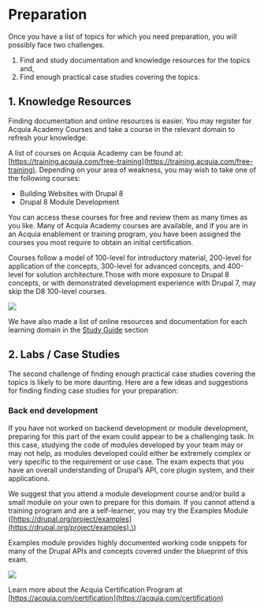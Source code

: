 # Preparation

Once you have a list of topics for which you need preparation, you will possibly face two challenges.

1. Find and study documentation and knowledge resources for the topics and,
2. Find enough practical case studies covering the topics.

## 1. Knowledge Resources

Finding documentation and online resources is easier. You may register for Acquia Academy Courses and take a course in the relevant domain to refresh your knowledge.

A list of courses on Acquia Academy can be found at:[https://training.acquia.com/free-training](https://training.acquia.com/free-training). Depending on your area of weakness, you may wish to take one of the following courses:

* Building Websites with Drupal 8
* Drupal 8 Module Development

You can access these courses for free and review them as many times as you like. Many of Acquia Academy courses are available, and if you are in an Acquia enablement or training program, you have been assigned the courses you most require to obtain an initial certification.

Courses follow a model of 100-level for introductory material, 200-level for application of the concepts, 300-level for advanced concepts, and 400-level for solution architecture.Those with more exposure to Drupal 8 concepts, or with demonstrated development experience with Drupal 7, may skip the D8 100-level courses.

![](https://github.com/prasadshir/sg-be-d9/tree/28b352d60b6cf4aa533eab7d56d80d5e87020a53/.gitbook/assets/developer-learning-paths.png)

We have also made a list of online resources and documentation for each learning domain in the [Study Guide](study-guide.md) section

## 2. Labs / Case Studies

The second challenge of finding enough practical case studies covering the topics is likely to be more daunting. Here are a few ideas and suggestions for finding finding case studies for your preparation:

### Back end development

If you have not worked on backend development or module development, preparing for this part of the exam could appear to be a challenging task. In this case, studying the code of modules developed by your team may or may not help, as modules developed could either be extremely complex or very specific to the requirement or use case. The exam expects that you have an overall understanding of Drupal’s API, core plugin system, and their applications.

We suggest that you attend a module development course and/or build a small module on your own to prepare for this domain. If you cannot attend a training program and are a self-learner, you may try the Examples Module \([https://drupal.org/project/examples](https://drupal.org/project/examples).\)

Examples module provides highly documented working code snippets for many of the Drupal APIs and concepts covered under the blueprint of this exam.

![](https://github.com/prasadshir/sg-be-d9/tree/28b352d60b6cf4aa533eab7d56d80d5e87020a53/.gitbook/assets/inner-page-footer.png)

Learn more about the Acquia Certification Program at [https://acquia.com/certification](https://acquia.com/certification)

